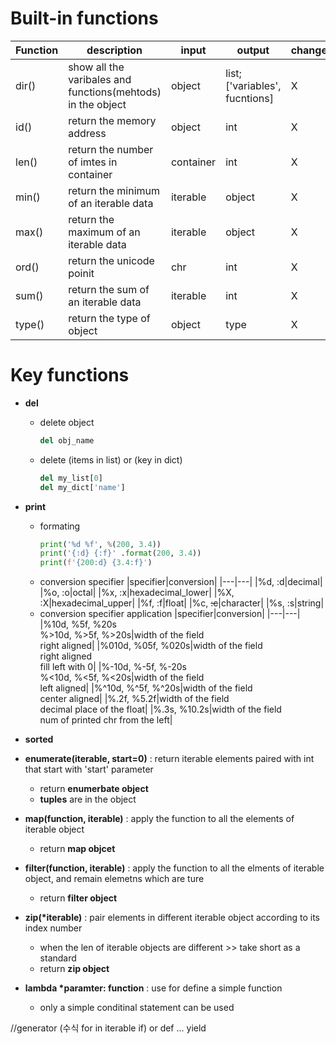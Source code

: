# Built-in functions

|Function|description|input|output|change|
|---|---|---|---|---|
|dir()|show all the varibales and functions(mehtods) in the object|object|list;['variables', fucntions]|X|
|id()|return the memory address|object|int|X|
|len()|return the number of imtes in container|container|int|X|
|min()|return the minimum of an iterable data|iterable|object|X|
|max()|return the maximum of an iterable data|iterable|object|X|
|ord()|return the unicode poinit|chr|int|X|
|sum()|return the sum of an iterable data|iterable|int|X|
|type()|return the type of object|object|type|X|

# Key functions
* **del**
    * delete object
        ```python
        del obj_name
        ```
    * delete (items in list) or (key in dict)
        ```python
        del my_list[0]
        del my_dict['name']
        ```

* **print**
    * formating
        ```python
        print('%d %f', %(200, 3.4))
        print('{:d} {:f}' .format(200, 3.4))
        print(f'{200:d} {3.4:f}')
        ```
    * conversion specifier
        |specifier|conversion|
        |---|---|
        |%d, :d|decimal|
        |%o, :o|octal|
        |%x, :x|hexadecimal_lower|
        |%X, :X|hexadecimal_upper|
        |%f, :f|float|
        |%c, ~~:c~~|character|
        |%s, :s|string|
    * conversion specifier application
        |specifier|conversion|
        |---|---|
        |%10d, %5f, %20s</br>%>10d, %>5f, %>20s|width of the field</br>right aligned|
        |%010d, %05f, %020s|width of the field</br>right aligned</br>fill left with 0|
        |%-10d, %-5f, %-20s</br>%<10d, %<5f, %<20s|width of the field</br>left aligned|
        |%^10d, %^5f, %^20s|width of the field</br>center aligned|
        |%.2f, %5.2f|width of the field</br>decimal place of the float|
        |%.3s, %10.2s|width of the field</br>num of printed chr from the left|
* **sorted**

* **enumerate(iterable, start=0)**
: return iterable elements paired with int that start with 'start' parameter
    * return **enumerbate object**
    * **tuples** are in the object
* **map(function, iterable)**
: apply the function to all the elements of iterable object
    * return **map objcet** 

* **filter(function, iterable)**
: apply the function to all the elments of iterable object, and remain elemetns which are ture
    * return **filter object**
* **zip(\*iterable)**
: pair elements in different iterable object according to its index number
    * when the len of iterable objects are different >> take short as a standard
    * return **zip object**

* **lambda \*paramter: function**
: use for define a simple function
    * only a simple conditinal statement can be used

//generator (수식 for in iterable if) or def ... yield